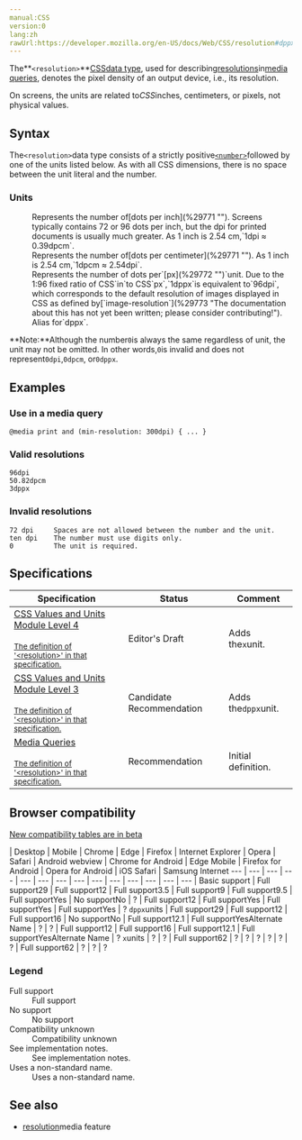 ```yaml
---
manual:CSS
version:0
lang:zh
rawUrl:https://developer.mozilla.org/en-US/docs/Web/CSS/resolution#dppx
---
```






The**`<resolution>`**[CSS](%427 "")[data type](%27786 ""), used for describing[resolutions](%29769 "")in[media queries](%29770 ""), denotes the pixel density of an output device, i.e., its resolution.



On screens, the units are related to*CSS*inches, centimeters, or pixels, not physical values.


## Syntax<a name="Syntax"></a>


The`<resolution>`data type consists of a strictly positive[`<number>`](%4564 "The <number> CSS data type represents a number, being either an integer or a number with a fractional component.")followed by one of the units listed below. As with all CSS dimensions, there is no space between the unit literal and the number.


### Units<a name="Units"></a>
<dl><dt id=''></dt><dd>Represents the number of[dots per inch](%29771 ""). Screens typically contains 72 or 96 dots per inch, but the dpi for printed documents is usually much greater. As 1 inch is 2.54 cm,`1dpi ≈ 0.39dpcm`.</dd><dt id=''></dt><dd>Represents the number of[dots per centimeter](%29771 ""). As 1 inch is 2.54 cm,`1dpcm ≈ 2.54dpi`.</dd><dt id=''></dt><dd>Represents the number of dots per`[px](%29772 "")`unit. Due to the 1:96 fixed ratio of CSS`in`to CSS`px`,`1dppx`is equivalent to`96dpi`, which corresponds to the default resolution of images displayed in CSS as defined by[`image-resolution`](%29773 "The documentation about this has not yet been written; please consider contributing!").</dd><dt id=''></dt><dd>Alias for`dppx`.</dd></dl>

**Note:**Although the number`0`is always the same regardless of unit, the unit may not be omitted. In other words,`0`is invalid and does not represent`0dpi`,`0dpcm`, or`0dppx`.



## Examples<a name="Examples"></a>

### Use in a media query<a name="Use_in_a_media_query"></a>

```
@media print and (min-resolution: 300dpi) { ... }
```

### Valid resolutions<a name="Valid_resolutions"></a>

```
96dpi
50.82dpcm
3dppx
```

### Invalid resolutions<a name="Invalid_resolutions"></a>

```
72 dpi     Spaces are not allowed between the number and the unit.
ten dpi    The number must use digits only.
0          The unit is required.
```

## Specifications<a name="Specifications"></a>

Specification | Status | Comment 
 ---  |  ---  |  ---  | 
[CSS Values and Units Module Level 4<br></br><small>The definition of &#39;&lt;resolution&gt;&#39; in that specification.</small>](%29774 "") | Editor&#39;s Draft | Adds the`x`unit. 
[CSS Values and Units Module Level 3<br></br><small>The definition of &#39;&lt;resolution&gt;&#39; in that specification.</small>](%29775 "") | Candidate Recommendation | Adds the`dppx`unit. 
[Media Queries<br></br><small>The definition of &#39;&lt;resolution&gt;&#39; in that specification.</small>](%29776 "") | Recommendation | Initial definition. 


## Browser compatibility<a name="Browser_compatibility"></a>
[New compatibility tables are in beta<i></i>](%3360 "")

 | <abbr>Desktop<i></i></abbr> | <abbr>Mobile<i></i></abbr> 
 | <abbr>Chrome<i></i></abbr> | <abbr>Edge<i></i></abbr> | <abbr>Firefox<i></i></abbr> | <abbr>Internet Explorer<i></i></abbr> | <abbr>Opera<i></i></abbr> | <abbr>Safari<i></i></abbr> | <abbr>Android webview<i></i></abbr> | <abbr>Chrome for Android<i></i></abbr> | <abbr>Edge Mobile<i></i></abbr> | <abbr>Firefox for Android<i></i></abbr> | <abbr>Opera for Android<i></i></abbr> | <abbr>iOS Safari<i></i></abbr> | <abbr>Samsung Internet<i></i></abbr> 
 ---  |  ---  |  ---  |  ---  |  ---  |  ---  |  ---  |  ---  |  ---  |  ---  |  ---  |  ---  |  ---  |  ---  | 
Basic support | <abbr>Full support</abbr>29 | <abbr>Full support</abbr>12 | <abbr>Full support</abbr>3.5 | <abbr>Full support</abbr>9 | <abbr>Full support</abbr>9.5 | <abbr>Full support</abbr>Yes | <abbr>No support</abbr>No | <abbr>?</abbr> | <abbr>Full support</abbr>12 | <abbr>Full support</abbr>Yes | <abbr>Full support</abbr>Yes | <abbr>Full support</abbr>Yes | <abbr>?</abbr> 
`dppx`units | <abbr>Full support</abbr>29 | <abbr>Full support</abbr>12 | <abbr>Full support</abbr>16 | <abbr>No support</abbr>No | <abbr>Full support</abbr>12.1 | <abbr>Full support</abbr>Yes<abbr>Alternate Name<i></i></abbr> | <abbr>?</abbr> | <abbr>?</abbr> | <abbr>Full support</abbr>12 | <abbr>Full support</abbr>16 | <abbr>Full support</abbr>12.1 | <abbr>Full support</abbr>Yes<abbr>Alternate Name<i></i></abbr> | <abbr>?</abbr> 
`x`units | <abbr>?</abbr> | <abbr>?</abbr> | <abbr>Full support</abbr>62 | <abbr>?</abbr> | <abbr>?</abbr> | <abbr>?</abbr> | <abbr>?</abbr> | <abbr>?</abbr> | <abbr>?</abbr> | <abbr>Full support</abbr>62 | <abbr>?</abbr> | <abbr>?</abbr> | <abbr>?</abbr> 


### Legend<a name="Legend"></a>
<dl><dt id=''><abbr>Full support</abbr></dt><dd>Full support</dd><dt id=''><abbr>No support</abbr></dt><dd>No support</dd><dt id=''><abbr>Compatibility unknown</abbr></dt><dd>Compatibility unknown</dd><dt id=''><abbr>See implementation notes.<i></i></abbr></dt><dd>See implementation notes.</dd><dt id=''><abbr>Uses a non-standard name.<i></i></abbr></dt><dd>Uses a non-standard name.</dd></dl>


## See also<a name="See_also"></a>

* [resolution](%29769 "")media feature



